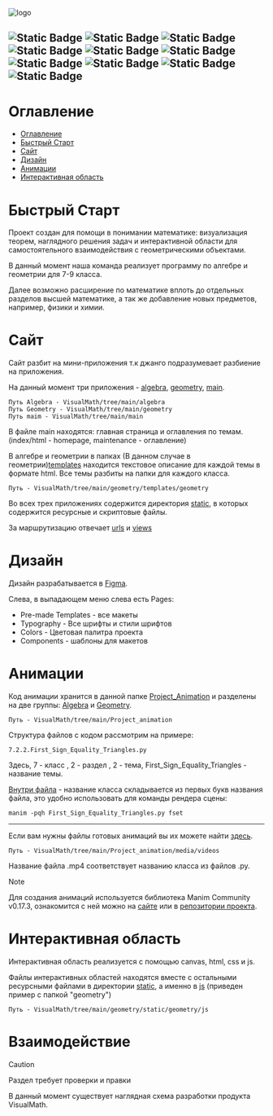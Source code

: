 

![logo](https://media.discordapp.net/attachments/1150438545748656179/1180099686149935184/Intro_fro_rdmd_1.png?ex=657c307a&is=6569bb7a&hm=bfe6c184eac1607b341401bf3225f8e20294962764fa28d48eed3b5b9d721812&=&format=webp&quality=lossless&width=1202&height=676)

![Static Badge](https://img.shields.io/badge/Python-FFD43B?style=for-the-badge&logo=python&logoColor=blue&labelColor=FFD43B)
![Static Badge](https://img.shields.io/badge/Numpy-777BB4?style=for-the-badge&logo=numpy&logoColor=white)
![Static Badge](https://img.shields.io/badge/LaTeX-47A141?style=for-the-badge&logo=LaTeX&logoColor=white)
![Static Badge](https://img.shields.io/badge/CSS3-1572B6?style=for-the-badge&logo=css3&logoColor=white)
![Static Badge](https://img.shields.io/badge/HTML5-E34F26?style=for-the-badge&logo=html5&logoColor=white)
![Static Badge](https://img.shields.io/badge/Django-092E20?style=for-the-badge&logo=django&logoColor=green)
![Static Badge](https://img.shields.io/badge/Sass-CC6699?style=for-the-badge&logo=sass&logoColor=white)
![Static Badge](https://img.shields.io/badge/JavaScript-323330?style=for-the-badge&logo=javascript&logoColor=F7DF1E)
![Static Badge](https://img.shields.io/badge/GitHub-100000?style=for-the-badge&logo=github&logoColor=white)
![Static Badge](https://img.shields.io/badge/GIT-E44C30?style=for-the-badge&logo=git&logoColor=white)
---
# Оглавление
- [Оглавление](#оглавление)
- [Быстрый Старт](#быстрый-старт)
- [Сайт](#сайт)
- [Дизайн](#дизайн)
- [Анимации](#анимации)
- [Интерактивная область](#интерактивная-область)


# Быстрый Старт

Проект создан для помощи в понимании математике: визуализация теорем, наглядного решения задач и интерактивной области для самостоятельного взаимодействия с геометрическими объектами.

В данный момент наша команда реализует программу по алгебре и геометрии для 7-9 класса.

Далее возможно расширение по математике вплоть до отдельных разделов высшей математике, а так же добавление новых предметов, например, физики и химии.


# Сайт

Сайт разбит на мини-приложения т.к джанго подразумевает разбиение на приложения.

На данный момент три приложения - [algebra](https://github.com/Lo-Wang/VisualMath/tree/main/algebra), [geometry](https://github.com/Lo-Wang/VisualMath/tree/main/geometry), [main](https://github.com/Lo-Wang/VisualMath/tree/main/main).
```
Путь Algebra - VisualMath/tree/main/algebra
Путь Geometry - VisualMath/tree/main/geometry
Путь maim - VisualMath/tree/main/main
```

В файле main находятся: главная страница и оглавления по темам.(index/html - homepage, maintenance - оглавление)

В алгебре и геометрии в папках (В данном случае в геометрии)[templates](https://github.com/Lo-Wang/VisualMath/tree/main/geometry/templates/geometry) находится текстовое описание для каждой темы в формате html. Все темы разбиты на папки для каждого класса.
```
Путь - VisualMath/tree/main/geometry/templates/geometry
```

Во всех трех приложениях содержится директория [static](https://github.com/Lo-Wang/VisualMath/tree/main/geometry/static/geometry), в которых содержится ресурсные и скриптовые файлы. 

За маршрутизацию отвечает [urls](https://github.com/Lo-Wang/VisualMath/blob/main/main/urls.py) и [views](https://github.com/Lo-Wang/VisualMath/blob/main/main/views.py)

# Дизайн

Дизайн разрабатывается в [Figma](https://www.figma.com/file/XITlXS5GmXhYGvXZsqTEn2/VisualMath?type=design&node-id=0%3A1&mode=design&t=8S8QdvUn5JNWRMVN-1).

Слева, в выпадающем меню слева есть Pages:
- Pre-made Templates - все макеты
- Typography - Все шрифты и стили шрифтов
- Colors - Цветовая палитра проекта
- Components - шаблоны для макетов


# Анимации

Код анимации хранится в данной папке [Project_Animation](https://github.com/Lo-Wang/VisualMath/tree/main/Project_animation) и разделены на две группы: [Algebra](https://github.com/Lo-Wang/VisualMath/tree/main/Project_animation/Algebra) и [Geometry](https://github.com/Lo-Wang/VisualMath/tree/main/Project_animation/Geometry). 

```
Путь - VisualMath/tree/main/Project_animation
```

Структура файлов с кодом рассмотрим на примере: 
```
7.2.2.First_Sign_Equality_Triangles.py
```
Здесь, 7 - класс , 2 - раздел , 2 - тема, First_Sign_Equality_Triangles - название темы.

[Внутри файла](https://github.com/Lo-Wang/VisualMath/blob/main/Project_animation/Geometry/7.2.2.First_Sign_Equality_Triangles.py) - название класса складывается из первых букв названия файла, это удобно использовать для команды рендера сцены:
```
manim -pqh First_Sign_Equality_Triangles.py fset
```
---
Если вам нужны файлы готовых анимаций вы их можете найти [здесь](https://github.com/Lo-Wang/VisualMath/tree/main/Project_animation/media/videos).

```
Путь - VisualMath/tree/main/Project_animation/media/videos
```
Название файла .mp4 соответствует названию класса из файлов .py.

> [!NOTE]
> Для создания анимаций используется библиотека Manim Community v0.17.3, ознакомится с ней можно на [сайте](https://www.manim.community/) или в [репозитории проекта](https://github.com/manimCommunity/manim).

# Интерактивная область

Интерактивная область реализуется с помощью canvas, html, css и js.

Файлы интерактивных областей находятся вместе с остальными ресурсными файлами в директории [static](https://github.com/Lo-Wang/VisualMath/tree/main/geometry/static/geometry), а именно в [js](https://github.com/Lo-Wang/VisualMath/tree/main/geometry/static/geometry/js)  (приведен пример с папкой "geometry")

```
Путь - VisualMath/tree/main/geometry/static/geometry/js
```
# Взаимодействие

> [!CAUTION]
> Раздел требует проверки и правки

В данный момент существует наглядная схема разработки продукта VisualMath. 

  




